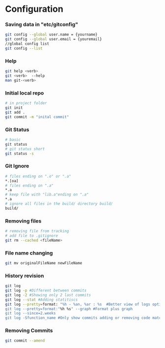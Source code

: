 # Configuration #
### Saving data in "etc/gitconfig" ###
```bash
git config --global user.name = {yourname}
git config --global user.email = {youremail}
//global config list 
git config --list
```
### Help ###
```bash
git help <verb>
git <verb>  --help
man git-<verb>
```

### Initial local repo ###
```bash
# in project folder
git init
git add .
git commit -m "inital commit"
```
### Git Status  ###
```bash
# basic
git status
# git status short
git status -s 
```

### Git Ignore   ###
```bash
# files ending on ".o" or ".a"
*.[oa]
# files ending on ".a"
*.a
# keep file with "lib.a"ending on ".a"
*.a
# ignore all files in the build/ directory build/
build/
```

### Removing files ###
```bash
# removing file from tracking
# add file to .gitignore
git rm --cached <fileName>
```

### File name changing ###
```bash
git mv originalFileName newFileName
```

### History revision ###
```bash
git log
git log -p #Different between commits
git log -2 #Showing only 2 last commits
git log --stat #Adding statitiscs
git log --pretty=format: "%h - %an, %ar : %s  #Better view of logs options: oneline,short, full, fuller, format
git log --pretty=format:"%h %s" --graph #Format plus graph
git log --since=2.weeks
git log -Sfunction_name #Only show commits adding or removing code matching the string
```

### Removing Commits ###
```bash
git commit --amend

```





